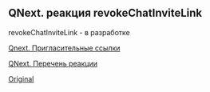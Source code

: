 ## QNext. реакция revokeChatInviteLink

revokeChatInviteLink - в разработке





[Qnext. Пригласительные ссылки](/docs-test/ph/admin/invitelink-about)

[QNext. Перечень реакции](/docs-test/ph/reactions)
  
[Original](https://telegra.ph/QNext-admin-reaction-revokeChatInviteLink-09-25)